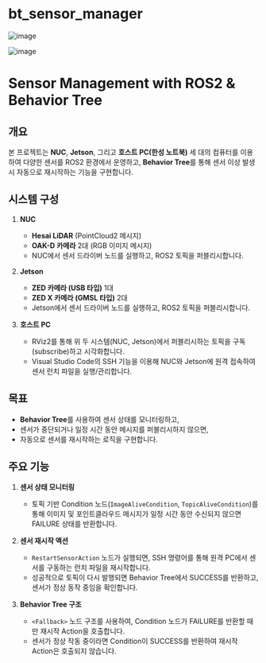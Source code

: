 # bt_sensor_manager
![image](https://github.com/user-attachments/assets/fcf8780e-3443-4264-922f-11ec56a6c23d)

![image](https://github.com/user-attachments/assets/c35fecc2-bace-4ed7-ab04-ead4af5ecb7f)


# Sensor Management with ROS2 & Behavior Tree

## 개요

본 프로젝트는 **NUC**, **Jetson**, 그리고 **호스트 PC(한성 노트북)** 세 대의 컴퓨터를 이용하여 다양한 센서를 ROS2 환경에서 운영하고, **Behavior Tree**를 통해 센서 이상 발생 시 자동으로 재시작하는 기능을 구현합니다.

## 시스템 구성

1. **NUC**
   - **Hesai LiDAR** (PointCloud2 메시지)
   - **OAK-D 카메라** 2대 (RGB 이미지 메시지)
   - NUC에서 센서 드라이버 노드를 실행하고, ROS2 토픽을 퍼블리시합니다.

2. **Jetson**
   - **ZED 카메라 (USB 타입)** 1대
   - **ZED X 카메라 (GMSL 타입)** 2대
   - Jetson에서 센서 드라이버 노드를 실행하고, ROS2 토픽을 퍼블리시합니다.

3. **호스트 PC**
   - RViz2를 통해 위 두 시스템(NUC, Jetson)에서 퍼블리시하는 토픽을 구독(subscribe)하고 시각화합니다.
   - Visual Studio Code의 SSH 기능을 이용해 NUC와 Jetson에 원격 접속하여 센서 런치 파일을 실행/관리합니다.

## 목표

- **Behavior Tree**를 사용하여 센서 상태를 모니터링하고,  
- 센서가 중단되거나 일정 시간 동안 메시지를 퍼블리시하지 않으면,  
- 자동으로 센서를 재시작하는 로직을 구현합니다.

## 주요 기능

1. **센서 상태 모니터링**  
   - 토픽 기반 Condition 노드(`ImageAliveCondition`, `TopicAliveCondition`)를 통해 이미지 및 포인트클라우드 메시지가 일정 시간 동안 수신되지 않으면 FAILURE 상태를 반환합니다.

2. **센서 재시작 액션**  
   - `RestartSensorAction` 노드가 실행되면, SSH 명령어를 통해 원격 PC에서 센서를 구동하는 런치 파일을 재시작합니다.
   - 성공적으로 토픽이 다시 발행되면 Behavior Tree에서 SUCCESS를 반환하고, 센서가 정상 동작 중임을 확인합니다.

3. **Behavior Tree 구조**  
   - `<Fallback>` 노드 구조를 사용하여, Condition 노드가 FAILURE를 반환할 때만 재시작 Action을 호출합니다.
   - 센서가 정상 작동 중이라면 Condition이 SUCCESS를 반환하여 재시작 Action은 호출되지 않습니다.

